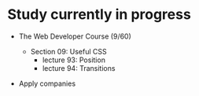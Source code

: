 # Study currently in progress

  - The Web Developer Course (9/60)
    - Section 09: Useful CSS
      - lecture 93: Position
      - lecture 94: Transitions

  - Apply companies